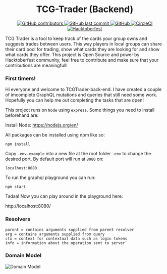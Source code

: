 <h1 align="center"> TCG-Trader (Backend)</h1>

<p align="center">
  <a href="https://github.com/HarisSpahija/tcgtrader-back-end/graphs/contributors">
  <img src="https://img.shields.io/github/contributors/HarisSpahija/tcgtrader-back-end" alt="GitHub contributors"/>
  </a>
  <a href="https://github.com/HarisSpahija/tcgtrader-back-end/commits/master">
  <img src="https://img.shields.io/github/last-commit/HarisSpahija/tcgtrader-back-end" alt="GitHub last commit"/>
  </a>
  <a href="https://github.com/HarisSpahija/tcgtrader-back-end/blob/master/LICENSE">
  <img src="https://img.shields.io/github/license/HarisSpahija/tcgtrader-back-end" alt="GitHub"/>
  </a>
  <a href=https://circleci.com/gh/HarisSpahija/tcgtrader-back-end/tree/master"">
  <img src="https://circleci.com/gh/HarisSpahija/tcgtrader-back-end/tree/master.svg?style=svg" alt="CircleCI"/>
  </a>
  <a href="https://github.com/HarisSpahija/tcgtrader-back-end/issues?q=is%3Aissue+is%3Aopen+sort%3Aupdated-desc+label%3AHacktoberfest">
  <img src="https://img.shields.io/badge/HACKTOBERFEST-GET%20STARTED-blueviolet" alt="Hacktoberfest"/>
  </a>
</p>

TCG Trader is a tool to keep track of the cards your group owns and suggests trades between users. This way players in local groups can share their card pool for trading, show what cards they are looking for and show what cards they offer. This project is Open Source and power by Hacktoberfest community, feel free to contribute and make sure that your contributions are meaningfull!

### First timers!

Hi everyone and welcome to TCGTrader-back-end. I have created a couple of imcomplete GraphQL mutations and queries that still need some work. Hopefully you can help me out completing the tasks that are open!

This project runs on `Node` using `express`. Some things you need to install beforehand are:

Install Node: https://nodejs.org/en/ 

All packages can be installed using npm like so:

`npm install`

Copy `.env.example` into a new file at the root folder `.env` to change the desired port.
By default port will run at `8080` on:

`localhost:8080`

To run the graphql playground you can run:

`npm start`

Tadaa! Now you can play around in the playground here:

http://localhost:8080/

### Resolvers

```
parent = contains arguments supplied from parent resolver
arg = contains arguments supplied from query
ctx = context for contextual data such as login tokens
info = information about the operation sent to server`
```

### Domain Model

<img src="https://user-images.githubusercontent.com/42251286/67411635-39926e80-f5be-11e9-8d84-a9b3f0bc4fd2.png" alt="Domain Model"/>
